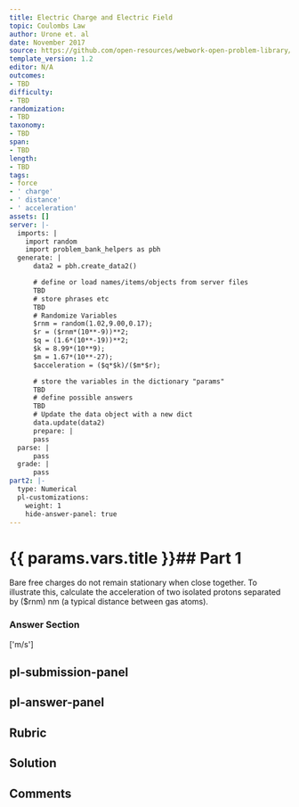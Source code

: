 ```yaml
---
title: Electric Charge and Electric Field
topic: Coulombs Law
author: Urone et. al
date: November 2017
source: https://github.com/open-resources/webwork-open-problem-library/tree/master/Contrib/BrockPhysics/College_Physics_Urone/18.Electric_Field/18-03.Coulombs_Law/NU_U17_18_03_008.pg
template_version: 1.2
editor: N/A
outcomes:
- TBD
difficulty:
- TBD
randomization:
- TBD
taxonomy:
- TBD
span:
- TBD
length:
- TBD
tags:
- force
- ' charge'
- ' distance'
- ' acceleration'
assets: []
server: |-
  imports: |
    import random
    import problem_bank_helpers as pbh
  generate: |
      data2 = pbh.create_data2()

      # define or load names/items/objects from server files
      TBD
      # store phrases etc
      TBD
      # Randomize Variables
      $rnm = random(1.02,9.00,0.17);
      $r = ($rnm*(10**-9))**2;
      $q = (1.6*(10**-19))**2;
      $k = 8.99*(10**9);
      $m = 1.67*(10**-27);
      $acceleration = ($q*$k)/($m*$r);

      # store the variables in the dictionary "params"
      TBD
      # define possible answers
      TBD
      # Update the data object with a new dict
      data.update(data2)
      prepare: |
      pass
  parse: |
      pass
  grade: |
      pass
part2: |-
  type: Numerical
  pl-customizations:
    weight: 1
    hide-answer-panel: true
---
```


# {{ params.vars.title }}## Part 1 
Bare free charges do not remain stationary when close together. To illustrate this, calculate the acceleration of two isolated protons separated by ($rnm) nm (a typical distance between gas atoms). 


### Answer Section 
['m/s']

## pl-submission-panel 


## pl-answer-panel 


## Rubric 


## Solution 


## Comments 


